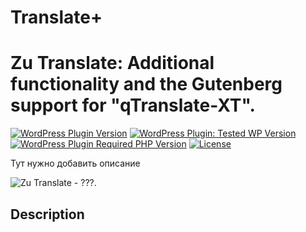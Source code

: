 # Translate+

# Zu Translate: Additional functionality and the Gutenberg support for "qTranslate-XT".

[![WordPress Plugin Version](https://img.shields.io/wordpress/plugin/v/zu-translate?style=for-the-badge)](https://wordpress.org/plugins/zu-translate/)
[![WordPress Plugin: Tested WP Version](https://img.shields.io/wordpress/plugin/tested/zu-translate?color=4ab866&style=for-the-badge)](https://wordpress.org)
[![WordPress Plugin Required PHP Version](https://img.shields.io/wordpress/plugin/required-php/zu-translate?color=bc2a8d&style=for-the-badge)](https://www.php.net/)
[![License](https://img.shields.io/github/license/picasso/zu-translate?color=fcbf00&style=for-the-badge)](https://github.com/picasso/zu-translate/blob/master/LICENSE)

 <!-- ![WordPress Plugin Downloads](https://img.shields.io/wordpress/plugin/dt/zu-translate?color=00aced&style=for-the-badge) -->

Тут нужно добавить описание

![Zu Translate - ???.](https://user-images.githubusercontent.com/399395/111074321-bfc89100-84e2-11eb-8a40-09671bff8da4.png)


## Description
